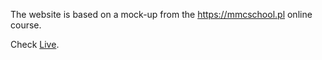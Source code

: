 The website is based on a mock-up from the https://mmcschool.pl online course.

Check [Live](https://xcherryyy.github.io/forest-website/).
